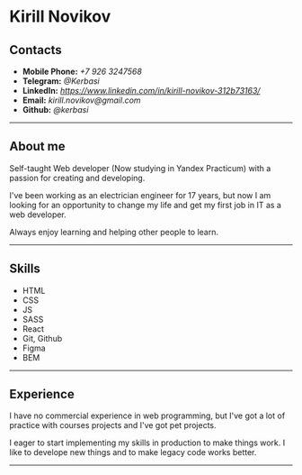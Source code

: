 # **Kirill** Novikov

## Contacts

- **Mobile Phone:** _+7 926 3247568_
- **Telegram:** _@Kerbasi_
- **LinkedIn:** _https://www.linkedin.com/in/kirill-novikov-312b73163/_
- **Email:** _kirill.novikov@gmail.com_
- **Github:** _@kerbasi_

---

## About me

Self-taught Web developer (Now studying in Yandex Practicum) with a passion for creating and developing.

I've been working as an electrician engineer for 17 years, but now I am looking for an opportunity to change my life and get my first job in IT as a web developer.

Always enjoy learning and helping other people to learn.

---

## Skills

- HTML
- CSS
- JS
- SASS
- React
- Git, Github
- Figma
- BEM

---

## Experience

I have no commercial experience in web programming, but I've got a lot of practice with courses projects and I've got pet projects.

I eager to start implementing my skills in production to make things work. I like to develope new things and to make legacy code works better.

---
